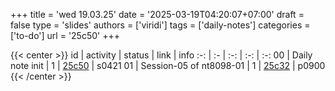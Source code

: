 +++
title = 'wed 19.03.25'
date = '2025-03-19T04:20:07+07:00'
draft = false
type = 'slides'
authors = ['viridi']
tags = ['daily-notes']
categories = ['to-do']
url = '25c50'
+++

{{< center >}}
id | activity | status | link | info
:-: | :- | :-: | :-: | :-:
00 | Daily note init         | 1 | [25c50](/notes/25c50) | s0421
01 | Session-05 of nt8098-01 | 1 | [25c32](/notes/25c32) | p0900
{{< /center >}}
